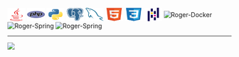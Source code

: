 
<div>
<!--  <strong style= "font-size:5"> ##Olá eu sou o Roger Allan, programador fullstack e analista de dados</strong>
<div>
  <a href = "https://github.com/RogerAllan">
    <img height ="180em" src= "https://github-readme-stats.vercel.app/api?username=rogerallan&show_icons=true&theme=dracula&include_all_commits=true&count_private=true"/>
    <img height ="180em" src= "https://github-readme-stats.vercel.app/api/top-langs/?username=rogerallan&layout-compact&langs_count=16&theme=dracula"/>
</div> -->


<div style="display: inline_block"><br>
  <img align="center" alt="Roger-Java" height="30" width="40" src="https://raw.githubusercontent.com/devicons/devicon/master/icons/java/java-plain.svg">
  <img align="center" alt="Rafa-Php" height="30" width="40" src="https://raw.githubusercontent.com/devicons/devicon/master/icons/php/php-original.svg">
  <img align="center" alt="Roger-Python" height="30" width="40" src="https://raw.githubusercontent.com/devicons/devicon/master/icons/python/python-original.svg">
  <img align="center" alt="Roger-Pg" height="30" width="40" src="https://raw.githubusercontent.com/devicons/devicon/master/icons/postgresql/postgresql-plain.svg">
  <img align="center" alt="Roger-Mysql" height="30" width="40" src="https://raw.githubusercontent.com/devicons/devicon/master/icons/mysql/mysql-original.svg">
  <img align="center" alt="Roger-HTML" height="30" width="40" src="https://raw.githubusercontent.com/devicons/devicon/master/icons/html5/html5-original.svg">
  <img align="center" alt="Roger-CSS" height="30" width="40" src="https://raw.githubusercontent.com/devicons/devicon/master/icons/css3/css3-original.svg">
  <img align="center" alt="Roger-Pandas" height="30" width="40" src="https://raw.githubusercontent.com/devicons/devicon/master/icons/pandas/pandas-original.svg">
  <img align="center" alt="Roger-Docker" height="30" width="40" src="https://icongr.am/devicon/docker-original.svg?size=128&color=currentColor">
  <img align="center" alt="Roger-Spring" height="30" width="40" src="https://cdn.jsdelivr.net/gh/devicons/devicon@latest/icons/spring/spring-original.svg">
  <img align="center" alt="Roger-Spring" height="30" width="40" src="https://cdn.jsdelivr.net/gh/devicons/devicon@latest/icons/scikitlearn/scikitlearn-original.svg" >
          
</div>

 <hr>
<div> 
     <a href="https://www.linkedin.com/in/roger-allan/" target="_blank"><img src="https://img.shields.io/badge/-LinkedIn-%230077B5?style=for-the-badge&logo=linkedin&logoColor=white" target="_blank"></a> 
 
  </div>
</div>
